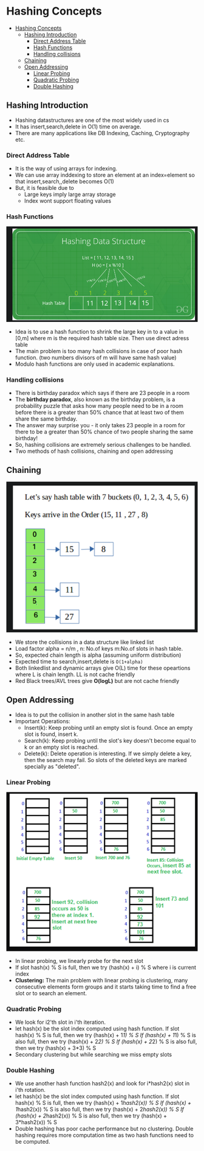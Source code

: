 # Hashing Concepts 
- [Hashing Concepts](#hashing-concepts)
  - [Hashing Introduction](#hashing-introduction)
    - [Direct Address Table](#direct-address-table)
    - [Hash Functions](#hash-functions)
    - [Handling collisions](#handling-collisions)
  - [Chaining](#chaining)
  - [Open Addressing](#open-addressing)
    - [Linear Probing](#linear-probing)
    - [Quadratic Probing](#quadratic-probing)
    - [Double Hashing](#double-hashing)

## Hashing Introduction
- Hashing datastructures are one of the most widely used in cs 
- It has insert,search,delete in O(1) time on average.
- There are many applications like DB Indexing, Caching, Cryptography etc.

### Direct Address Table 
- It is the way of using arrays for indexing.
- We can use array inddexing to store an element at an index=element so that insert,search,,delete becomes O(1)
- But, it is feasible due to
   - Large keys imply large array storage 
   - Index wont support floating values 

### Hash Functions
![](Assets/2023-03-13-20-34-25.png)
- Idea is to use a hash function to shrink the large key in to a value in [0,m] where m is the required hash table size. Then use direct adress table
- The main problem is too many hash collisions in case of poor hash function. (two numbers divisors of m will have same hash value)
- Modulo hash functions are only used in academic explanations. 

### Handling collisions
- There is birthday paradox which says if there are 23 people in a room
- The **birthday paradox**, also known as the birthday problem, is a probability puzzle that asks how many people need to be in a room before there is a greater than 50% chance that at least two of them share the same birthday.
- The answer may surprise you - it only takes 23 people in a room for there to be a greater than 50% chance of two people sharing the same birthday!
- So, hashing collisions are extremely serious challenges to be handled. 
- Two methods of hash collisions, chaining and open addressing

## Chaining 
![](Assets/2023-03-13-21-02-29.png)
- We store the collisions in a data structure like linked list 
- Load factor alpha = n/m , n: No.of keys m:No.of slots in hash table.
- So, expected chain length is alpha (assuming uniform distribution)
- Expected time to search,insert,delete is `O(1+alpha)`
- Both linkedlist and dynamic arrays give O(L) time for these opeartions where L is chain length. LL is not cache friendly 
- Red Black trees/AVL trees give **O(logL)** but are not cache friendly

## Open Addressing 
- Idea is to put the collision in another slot in the same hash table
- Important Operations:
  - Insert(k): Keep probing until an empty slot is found. Once an empty slot is found, insert k.
  - Search(k): Keep probing until the slot's key doesn't become equal to k or an empty slot is reached.
  - Delete(k): Delete operation is interesting. If we simply delete a key, then the search may fail. So slots of the deleted keys are marked specially as "deleted".

### Linear Probing
![](Assets/2023-03-13-21-35-16.png)
- In linear probing, we linearly probe for the next slot
- If slot hash(x) % S is full, then we try (hash(x) + i) % S where i is current index
- **Clustering:** The main problem with linear probing is clustering, many consecutive elements form groups and it starts taking time to find a free slot or to search an element.

### Quadratic Probing 
- We look for i2'th slot in i'th iteration.
- let hash(x) be the slot index computed using hash function. If slot hash(x) % S is full, then we try (hash(x) + 1*1) % S If (hash(x) + 1*1) % S is also full, then we try (hash(x) + 2*2) % S If (hash(x) + 2*2) % S is also full, then we try (hash(x) + 3*3) % S
- Secondary clustering but while searching we miss empty slots

### Double Hashing 
- We use another hash function hash2(x) and look for i*hash2(x) slot in i'th rotation.
- let hash(x) be the slot index computed using hash function. If slot hash(x) % S is full, then we try (hash(x) + 1*hash2(x)) % S If (hash(x) + 1*hash2(x)) % S is also full, then we try (hash(x) + 2*hash2(x)) % S If (hash(x) + 2*hash2(x)) % S is also full, then we try (hash(x) + 3*hash2(x)) % S
- Double hashing has poor cache performance but no clustering. Double hashing requires more computation time as two hash functions need to be computed.

